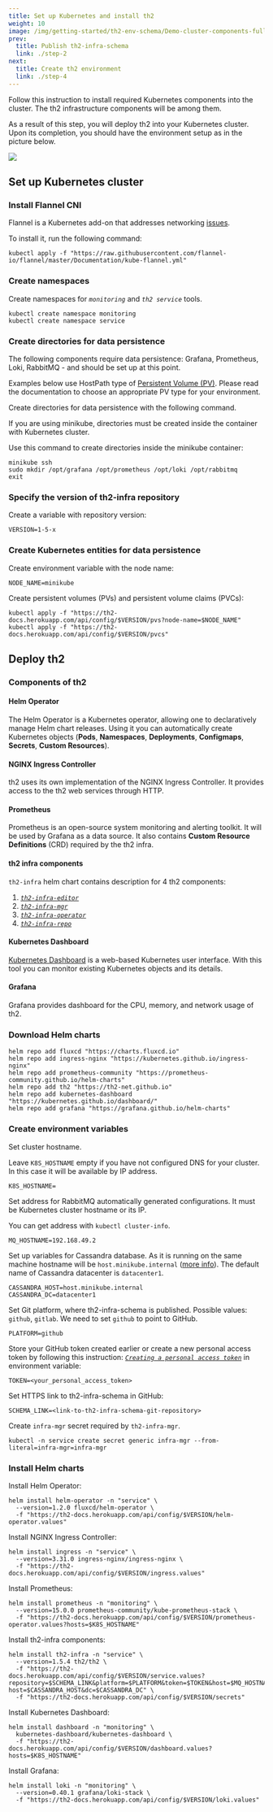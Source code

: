 ```yaml
---
title: Set up Kubernetes and install th2
weight: 10
image: /img/getting-started/th2-env-schema/Demo-cluster-components-full-schema.drawio.png
prev:
  title: Publish th2-infra-schema
  link: ./step-2
next:
  title: Create th2 environment
  link: ./step-4
---
```


<custom-stepper :steps="6" :step="3" > </custom-stepper>

Follow this instruction to install required Kubernetes components into the cluster. The th2 infrastructure components will be among them.

<!--more-->

As a result of this step, you will deploy th2 into your Kubernetes cluster.
Upon its completion, you should have the environment setup as in the picture below.

![](/img/getting-started/th2-env-schema/Demo-cluster-components-4-install-th2.drawio.png)

## Set up Kubernetes cluster

### Install Flannel CNI

Flannel is a Kubernetes add-on that addresses networking [issues](https://kubernetes.io/docs/concepts/cluster-administration/networking/).

To install it, run the following command:

```shell
kubectl apply -f "https://raw.githubusercontent.com/flannel-io/flannel/master/Documentation/kube-flannel.yml"
```


### Create namespaces

Create namespaces for _`monitoring`_ and _`th2 service`_ tools.

```shell
kubectl create namespace monitoring
kubectl create namespace service
```

### Create directories for data persistence

The following components require data persistence: Grafana, Prometheus, Loki, RabbitMQ - and should be set up at this point.

<notice note >

Examples below use HostPath type of
[Persistent Volume (PV)](https://kubernetes.io/docs/concepts/storage/persistent-volumes/).
Please read the documentation to choose an appropriate PV type for your environment.

</notice >

Create directories for data persistence with the following command.

<notice info >

If you are using minikube, directories must be created inside the container with Kubernetes cluster.

Use this command to create directories inside the minikube container:

```shell
minikube ssh
sudo mkdir /opt/grafana /opt/prometheus /opt/loki /opt/rabbitmq
exit
```
</notice >

### Specify the version of th2-infra repository

Create a variable with repository version:

```shell
VERSION=1-5-x
```

### Create Kubernetes entities for data persistence

Create environment variable with the node name:

```shell
NODE_NAME=minikube
```
Create persistent volumes (PVs) and persistent volume claims (PVCs):
```shell
kubectl apply -f "https://th2-docs.herokuapp.com/api/config/$VERSION/pvs?node-name=$NODE_NAME"
kubectl apply -f "https://th2-docs.herokuapp.com/api/config/$VERSION/pvcs"
```

## Deploy th2

### Components of th2

#### Helm Operator

The Helm Operator is a Kubernetes operator, allowing one to declaratively manage Helm chart releases.
Using it you can automatically create Kubernetes objects (**Pods**, **Namespaces**, **Deployments**, **Configmaps**, **Secrets**, **Custom Resources**).

#### NGINX Ingress Controller

th2 uses its own implementation of the NGINX Ingress Controller.
It provides access to the th2 web services through HTTP.

#### Prometheus

Prometheus is an open-source system monitoring and alerting toolkit.
It will be used by Grafana as a data source.
It also contains **Custom Resource Definitions** (CRD) required by the th2 infra.

#### th2 infra components

`th2-infra` helm chart contains description for 4 th2 components:
1. [_`th2-infra-editor`_](https://github.com/th2-net/th2-infra-editor)
2. [_`th2-infra-mgr`_](https://github.com/th2-net/th2-infra-mgr)
3. [_`th2-infra-operator`_](https://github.com/th2-net/th2-infra-operator)
4. [_`th2-infra-repo`_](https://github.com/th2-net/th2-infra-repo)


#### Kubernetes Dashboard

[Kubernetes Dashboard](https://kubernetes.io/docs/tasks/access-application-cluster/web-ui-dashboard/)
is a web-based Kubernetes user interface.
With this tool you can monitor existing Kubernetes objects and its details.

#### Grafana

Grafana provides dashboard for the CPU, memory, and network usage of th2.

### Download Helm charts

```shell
helm repo add fluxcd "https://charts.fluxcd.io"
helm repo add ingress-nginx "https://kubernetes.github.io/ingress-nginx"
helm repo add prometheus-community "https://prometheus-community.github.io/helm-charts"
helm repo add th2 "https://th2-net.github.io"
helm repo add kubernetes-dashboard "https://kubernetes.github.io/dashboard/"
helm repo add grafana "https://grafana.github.io/helm-charts"
```

### Create environment variables

Set cluster hostname.

<notice note >

Leave `K8S_HOSTNAME` empty if you have not configured DNS for your cluster. In this case it will be available by IP address. 

</notice>

```shell
K8S_HOSTNAME=
```

Set address for RabbitMQ automatically generated configurations. It must be Kubernetes cluster hostname or its IP.

<notice note >

You can get address with `kubectl cluster-info`.

</notice>

```shell
MQ_HOSTNAME=192.168.49.2
```

Set up variables for Cassandra database. As it is running on the same machine hostname will be `host.minikube.internal`
 ([more info](https://minikube.sigs.k8s.io/docs/handbook/host-access/)). The default name of Cassandra datacenter is `datacenter1`.

```shell
CASSANDRA_HOST=host.minikube.internal
CASSANDRA_DC=datacenter1
```
Set Git platform, where th2-infra-schema is published. Possible values: `github`, `gitlab`. 
We need to set `github` to point to GitHub.
 
```shell
PLATFORM=github
```

Store your GitHub token created earlier or create a new personal access token by following 
this instruction: [_`Creating a personal access token`_](https://docs.github.com/en/authentication/keeping-your-account-and-data-secure/creating-a-personal-access-token) in environment variable:

```shell
TOKEN=<your_personal_access_token>
```

Set HTTPS link to th2-infra-schema in GitHub:

```shell
SCHEMA_LINK=<link-to-th2-infra-schema-git-repository>
```

Create `infra-mgr` secret required by `th2-infra-mgr`.

```shell
kubectl -n service create secret generic infra-mgr --from-literal=infra-mgr=infra-mgr
```


### Install Helm charts

Install Helm Operator:
```shell
helm install helm-operator -n "service" \
  --version=1.2.0 fluxcd/helm-operator \
  -f "https://th2-docs.herokuapp.com/api/config/$VERSION/helm-operator.values"
```
Install NGINX Ingress Controller:
```shell
helm install ingress -n "service" \
  --version=3.31.0 ingress-nginx/ingress-nginx \
  -f "https://th2-docs.herokuapp.com/api/config/$VERSION/ingress.values"
```
Install Prometheus:
```shell
helm install prometheus -n "monitoring" \
  --version=15.0.0 prometheus-community/kube-prometheus-stack \
  -f "https://th2-docs.herokuapp.com/api/config/$VERSION/prometheus-operator.values?hosts=$K8S_HOSTNAME"
```
Install th2-infra components:
```shell
helm install th2-infra -n "service" \
  --version=1.5.4 th2/th2 \
  -f "https://th2-docs.herokuapp.com/api/config/$VERSION/service.values?repository=$SCHEMA_LINK&platform=$PLATFORM&token=$TOKEN&host=$MQ_HOSTNAME&c-host=$CASSANDRA_HOST&dc=$CASSANDRA_DC" \
  -f "https://th2-docs.herokuapp.com/api/config/$VERSION/secrets"
```
Install Kubernetes Dashboard:
```shell
helm install dashboard -n "monitoring" \
  kubernetes-dashboard/kubernetes-dashboard \
  -f "https://th2-docs.herokuapp.com/api/config/$VERSION/dashboard.values?hosts=$K8S_HOSTNAME"
```
Install Grafana:
```shell
helm install loki -n "monitoring" \
  --version=0.40.1 grafana/loki-stack \
  -f "https://th2-docs.herokuapp.com/api/config/$VERSION/loki.values"
```
